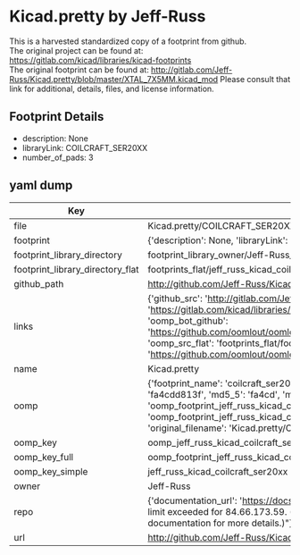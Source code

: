 # Kicad.pretty by Jeff-Russ  
This is a harvested standardized copy of a footprint from github.  
The original project can be found at:  
https://gitlab.com/kicad/libraries/kicad-footprints  
The original footprint can be found at:
http://gitlab.com/Jeff-Russ/Kicad.pretty/blob/master/XTAL_7X5MM.kicad_mod
Please consult that link for additional, details, files, and license information.  
## Footprint Details
* description: None  
* libraryLink: COILCRAFT_SER20XX  
* number_of_pads: 3  
## yaml dump  
| Key | Value |  
| --- | --- |  
| file | Kicad.pretty/COILCRAFT_SER20XX.kicad_mod |  
| footprint | {'description': None, 'libraryLink': 'COILCRAFT_SER20XX', 'number_of_pads': 3} |  
| footprint_library_directory | footprint_library_owner/Jeff-Russ_Kicad.pretty |  
| footprint_library_directory_flat | footprints_flat/jeff_russ_kicad_coilcraft_ser20xx/working |  
| github_path | http://github.com/Jeff-Russ/Kicad.pretty/blob/master/COILCRAFT_SER20XX.kicad_mod |  
| links | {'github_src': 'http://gitlab.com/Jeff-Russ/Kicad.pretty/blob/master/XTAL_7X5MM.kicad_mod', 'github_src_repo': 'https://gitlab.com/kicad/libraries/kicad-footprints', 'oomp_bot': 'footprints/jeff_russ_kicad_coilcraft_ser20xx/working', 'oomp_bot_github': 'https://github.com/oomlout/oomlout_oomp_footprint_bot/tree/main/footprints/jeff_russ_kicad_coilcraft_ser20xx/working', 'oomp_src_flat': 'footprints_flat/footprints_flat/jeff_russ_kicad_coilcraft_ser20xx/working', 'oomp_src_flat_github': 'https://github.com/oomlout/oomlout_oomp_footprint_src/tree/main/footprints_flat/jeff_russ_kicad_coilcraft_ser20xx/working'} |  
| name | Kicad.pretty |  
| oomp | {'footprint_name': 'coilcraft_ser20xx', 'library_name': 'kicad', 'md5': 'fa4cdd813f28029774cb211d0e51d5bf', 'md5_10': 'fa4cdd813f', 'md5_5': 'fa4cd', 'md5_6': 'fa4cdd', 'oomp_key': 'oomp_jeff_russ_kicad_coilcraft_ser20xx', 'oomp_key_extra': 'oomp_footprint_jeff_russ_kicad_coilcraft_ser20xx', 'oomp_key_full': 'oomp_footprint_jeff_russ_kicad_coilcraft_ser20xx_fa4cdd', 'oomp_key_simple': 'jeff_russ_kicad_coilcraft_ser20xx', 'original_filename': 'Kicad.pretty/COILCRAFT_SER20XX.kicad_mod', 'owner_name': 'jeff_russ'} |  
| oomp_key | oomp_jeff_russ_kicad_coilcraft_ser20xx |  
| oomp_key_full | oomp_footprint_jeff_russ_kicad_coilcraft_ser20xx |  
| oomp_key_simple | jeff_russ_kicad_coilcraft_ser20xx |  
| owner | Jeff-Russ |  
| repo | {'documentation_url': 'https://docs.github.com/rest/overview/resources-in-the-rest-api#rate-limiting', 'message': "API rate limit exceeded for 84.66.173.59. (But here's the good news: Authenticated requests get a higher rate limit. Check out the documentation for more details.)"} |  
| url | http://github.com/Jeff-Russ/Kicad.pretty |  

